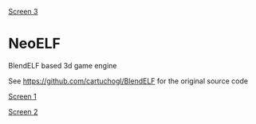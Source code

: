 [Screen 3](https://github.com/redagito/NeoELF/blob/master/doc/images/blendelf_engine3b.jpg)

# NeoELF
BlendELF based 3d game engine

See https://github.com/cartuchogl/BlendELF for the original source code

[Screen 1](https://github.com/redagito/NeoELF/blob/master/doc/images/blendelf_engine1b.jpg)

[Screen 2](https://github.com/redagito/NeoELF/blob/master/doc/images/blendelf_engine2b.jpg)
